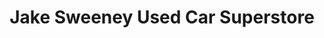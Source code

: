 ---
title: "Jake Sweeney Used Car Superstore"
url: /cincinnati/jake-sweeney-used-car-superstore/
shop: car
---